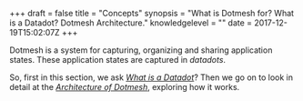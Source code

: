 +++
draft = false
title = "Concepts"
synopsis = "What is Dotmesh for? What is a Datadot? Dotmesh Architecture."
knowledgelevel = ""
date = 2017-12-19T15:02:07Z
+++

Dotmesh is a system for capturing, organizing and sharing application states.  These application states are captured in _datadots_.

So, first in this section, we ask [_What is a Datadot_](/concepts/what-is-a-datadot/)? Then we go on to look in detail at the [_Architecture of Dotmesh_](/concepts/architecture/), exploring how it works.

